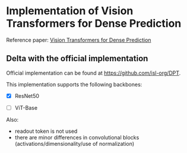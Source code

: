 # Implementation of Vision Transformers for Dense Prediction

Reference paper: [Vision Transformers for Dense Prediction](https://arxiv.org/abs/2103.13413)

## Delta with the official implementation

Official implementation can be found at https://github.com/isl-org/DPT.

This implementation supports the following backbones:

- [x]  ResNet50

- [ ]  ViT-Base

Also:

- readout token is not used
- there are minor differences  in convolutional blocks (activations/dimensionality/use of normalization)